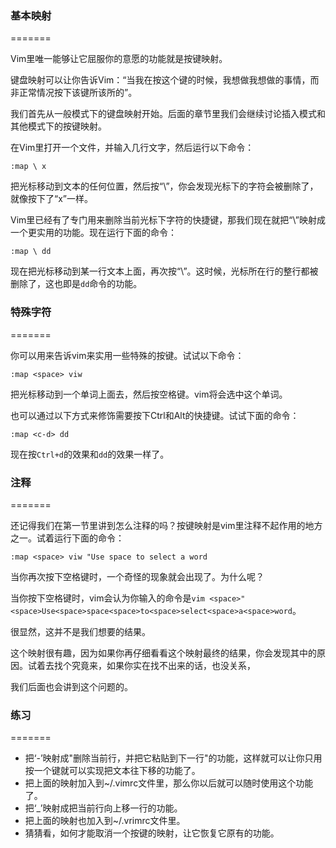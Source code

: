 ### 基本映射
=======

Vim里唯一能够让它屈服你的意愿的功能就是按键映射。

键盘映射可以让你告诉Vim：“当我在按这个键的时候，我想做我想做的事情，而非正常情况按下该键所该所的”。

我们首先从一般模式下的键盘映射开始。后面的章节里我们会继续讨论插入模式和其他模式下的按键映射。
    
在Vim里打开一个文件，并输入几行文字，然后运行以下命令：

`:map \ x`

把光标移动到文本的任何位置，然后按“\”，你会发现光标下的字符会被删除了，就像按下了“x”一样。

Vim里已经有了专门用来删除当前光标下字符的快捷键，那我们现在就把“\”映射成一个更实用的功能。现在运行下面的命令：

`:map \ dd`

现在把光标移动到某一行文本上面，再次按“\”。这时候，光标所在行的整行都被删除了，这也即是`dd`命令的功能。

### 特殊字符
=======

你可以用<keyname>来告诉vim来实用一些特殊的按键。试试以下命令：

`:map <space> viw`

把光标移动到一个单词上面去，然后按空格键。vim将会选中这个单词。
     
也可以通过以下方式来修饰需要按下Ctrl和Alt的快捷键。试试下面的命令：

`:map <c-d> dd`

现在按`Ctrl+d`的效果和`dd`的效果一样了。
     
### 注释
=======

还记得我们在第一节里讲到怎么注释的吗？按键映射是vim里注释不起作用的地方之一。试着运行下面的命令：

`:map <space> viw "Use space to select a word`

当你再次按下空格键时，一个奇怪的现象就会出现了。为什么呢？

当你按下空格键时，vim会认为你输入的命令是`vim <space>"<space>Use<space>space<space>to<space>select<space>a<space>word`。

很显然，这并不是我们想要的结果。

这个映射很有趣，因为如果你再仔细看看这个映射最终的结果，你会发现其中的原因。试着去找个究竟来，如果你实在找不出来的话，也没关系，

我们后面也会讲到这个问题的。

### 练习
=======

- 把‘-’映射成"删除当前行，并把它粘贴到下一行"的功能，这样就可以让你只用按一个键就可以实现把文本往下移的功能了。
- 把上面的映射加入到~/.vimrc文件里，那么你以后就可以随时使用这个功能了。
- 把‘_’映射成把当前行向上移一行的功能。
- 把上面的映射也加入到~/.vrimrc文件里。
- 猜猜看，如何才能取消一个按键的映射，让它恢复它原有的功能。
